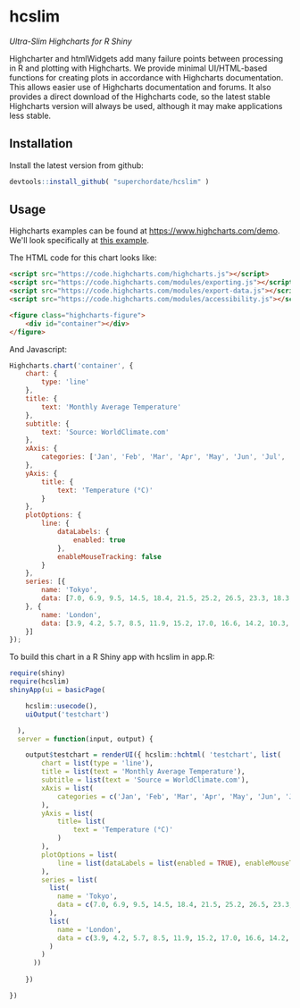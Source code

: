 # hcslim

*Ultra-Slim Highcharts for R Shiny*

Highcharter and htmlWidgets add many failure points between processing in R and plotting with Highcharts. 
We provide minimal UI/HTML-based functions for creating plots in accordance with Highcharts documentation. 
This allows easier use of Highcharts documentation and forums.
It also provides a direct download of the Highcharts code, so the latest stable Highcharts version will always be used, although it may make applications less stable.

## Installation

Install the latest version from github:

```r
devtools::install_github( "superchordate/hcslim" )
```

## Usage

Highcharts examples can be found at https://www.highcharts.com/demo. We'll look specifically at [this example](https://jsfiddle.net/gh/get/library/pure/highcharts/highcharts/tree/master/samples/highcharts/demo/line-labels/).

The HTML code for this chart looks like:

```html
<script src="https://code.highcharts.com/highcharts.js"></script>
<script src="https://code.highcharts.com/modules/exporting.js"></script>
<script src="https://code.highcharts.com/modules/export-data.js"></script>
<script src="https://code.highcharts.com/modules/accessibility.js"></script>

<figure class="highcharts-figure">
    <div id="container"></div>
</figure>
```

And Javascript:

```js
Highcharts.chart('container', {
    chart: {
        type: 'line'
    },
    title: {
        text: 'Monthly Average Temperature'
    },
    subtitle: {
        text: 'Source: WorldClimate.com'
    },
    xAxis: {
        categories: ['Jan', 'Feb', 'Mar', 'Apr', 'May', 'Jun', 'Jul', 'Aug', 'Sep', 'Oct', 'Nov', 'Dec']
    },
    yAxis: {
        title: {
            text: 'Temperature (°C)'
        }
    },
    plotOptions: {
        line: {
            dataLabels: {
                enabled: true
            },
            enableMouseTracking: false
        }
    },
    series: [{
        name: 'Tokyo',
        data: [7.0, 6.9, 9.5, 14.5, 18.4, 21.5, 25.2, 26.5, 23.3, 18.3, 13.9, 9.6]
    }, {
        name: 'London',
        data: [3.9, 4.2, 5.7, 8.5, 11.9, 15.2, 17.0, 16.6, 14.2, 10.3, 6.6, 4.8]
    }]
});
```

To build this chart in a R Shiny app with hcslim in app.R:
```R
require(shiny)
require(hcslim)
shinyApp(ui = basicPage(

    hcslim::usecode(),
    uiOutput('testchart')

  ),
  server = function(input, output) {

    output$testchart = renderUI({ hcslim::hchtml( 'testchart', list(
        chart = list(type = 'line'),
        title = list(text = 'Monthly Average Temperature'),
        subtitle = list(text = 'Source = WorldClimate.com'),
        xAxis = list(
            categories = c('Jan', 'Feb', 'Mar', 'Apr', 'May', 'Jun', 'Jul', 'Aug', 'Sep', 'Oct', 'Nov', 'Dec')
        ),
        yAxis = list(
            title= list(
                text = 'Temperature (°C)'
            )
        ),
        plotOptions = list(
            line = list(dataLabels = list(enabled = TRUE), enableMouseTracking = FALSE)
        ),
        series = list(
          list(
            name = 'Tokyo',
            data = c(7.0, 6.9, 9.5, 14.5, 18.4, 21.5, 25.2, 26.5, 23.3, 18.3, 13.9, 9.6)
          ),
          list(
            name = 'London',
            data = c(3.9, 4.2, 5.7, 8.5, 11.9, 15.2, 17.0, 16.6, 14.2, 10.3, 6.6, 4.8)
          )
        )
      ))
      
    })

})
```